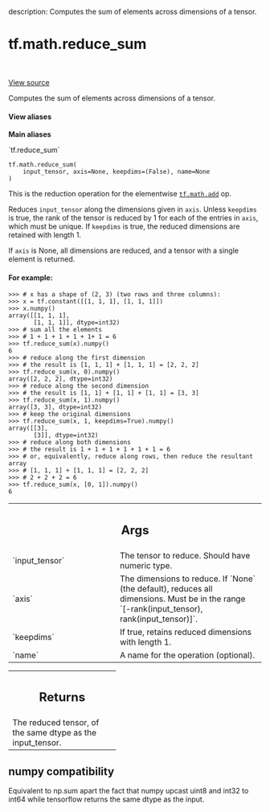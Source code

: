 description: Computes the sum of elements across dimensions of a tensor.

<div itemscope itemtype="http://developers.google.com/ReferenceObject">
<meta itemprop="name" content="tf.math.reduce_sum" />
<meta itemprop="path" content="Stable" />
</div>

# tf.math.reduce_sum

<!-- Insert buttons and diff -->

<table class="tfo-notebook-buttons tfo-api nocontent" align="left">

</table>

<a target="_blank" href="/code/stable/tensorflow/python/ops/math_ops.py">View source</a>



Computes the sum of elements across dimensions of a tensor.

<section class="expandable">
  <h4 class="showalways">View aliases</h4>
  <p>
<b>Main aliases</b>
<p>`tf.reduce_sum`</p>
</p>
</section>

<pre class="devsite-click-to-copy prettyprint lang-py tfo-signature-link">
<code>tf.math.reduce_sum(
    input_tensor, axis=None, keepdims=(False), name=None
)
</code></pre>



<!-- Placeholder for "Used in" -->

This is the reduction operation for the elementwise <a href="../../tf/math/add.md"><code>tf.math.add</code></a> op.

Reduces `input_tensor` along the dimensions given in `axis`.
Unless `keepdims` is true, the rank of the tensor is reduced by 1 for each
of the entries in `axis`, which must be unique. If `keepdims` is true, the
reduced dimensions are retained with length 1.

If `axis` is None, all dimensions are reduced, and a
tensor with a single element is returned.

#### For example:


```
>>> # x has a shape of (2, 3) (two rows and three columns):
>>> x = tf.constant([[1, 1, 1], [1, 1, 1]])
>>> x.numpy()
array([[1, 1, 1],
       [1, 1, 1]], dtype=int32)
>>> # sum all the elements
>>> # 1 + 1 + 1 + 1 + 1+ 1 = 6
>>> tf.reduce_sum(x).numpy()
6
>>> # reduce along the first dimension
>>> # the result is [1, 1, 1] + [1, 1, 1] = [2, 2, 2]
>>> tf.reduce_sum(x, 0).numpy()
array([2, 2, 2], dtype=int32)
>>> # reduce along the second dimension
>>> # the result is [1, 1] + [1, 1] + [1, 1] = [3, 3]
>>> tf.reduce_sum(x, 1).numpy()
array([3, 3], dtype=int32)
>>> # keep the original dimensions
>>> tf.reduce_sum(x, 1, keepdims=True).numpy()
array([[3],
       [3]], dtype=int32)
>>> # reduce along both dimensions
>>> # the result is 1 + 1 + 1 + 1 + 1 + 1 = 6
>>> # or, equivalently, reduce along rows, then reduce the resultant array
>>> # [1, 1, 1] + [1, 1, 1] = [2, 2, 2]
>>> # 2 + 2 + 2 = 6
>>> tf.reduce_sum(x, [0, 1]).numpy()
6
```



<!-- Tabular view -->
 <table class="responsive fixed orange">
<colgroup><col width="214px"><col></colgroup>
<tr><th colspan="2"><h2 class="add-link">Args</h2></th></tr>

<tr>
<td>
`input_tensor`
</td>
<td>
The tensor to reduce. Should have numeric type.
</td>
</tr><tr>
<td>
`axis`
</td>
<td>
The dimensions to reduce. If `None` (the default), reduces all
dimensions. Must be in the range `[-rank(input_tensor),
rank(input_tensor)]`.
</td>
</tr><tr>
<td>
`keepdims`
</td>
<td>
If true, retains reduced dimensions with length 1.
</td>
</tr><tr>
<td>
`name`
</td>
<td>
A name for the operation (optional).
</td>
</tr>
</table>



<!-- Tabular view -->
 <table class="responsive fixed orange">
<colgroup><col width="214px"><col></colgroup>
<tr><th colspan="2"><h2 class="add-link">Returns</h2></th></tr>
<tr class="alt">
<td colspan="2">
The reduced tensor, of the same dtype as the input_tensor.
</td>
</tr>

</table>




 <section><devsite-expandable expanded>
 <h2 class="showalways">numpy compatibility</h2>

Equivalent to np.sum apart the fact that numpy upcast uint8 and int32 to
int64 while tensorflow returns the same dtype as the input.


 </devsite-expandable></section>

